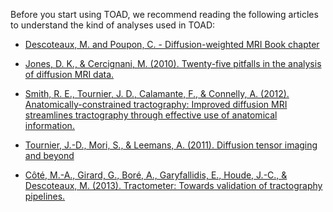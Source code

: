 Before you start using TOAD, we recommend reading the following articles to understand the kind of analyses used in TOAD:

- <a href="http://scil.dinf.usherbrooke.ca/wp-content/papers/descoteaux-poupon-book-chapter.pdf" target="_blank">Descoteaux, M. and  Poupon, C. - Diffusion-weighted MRI Book chapter</a>

- <a href="http://www.ncbi.nlm.nih.gov/pubmed/20886566" target="_blank">Jones, D. K., & Cercignani, M. (2010). Twenty-five pitfalls in the analysis of diffusion MRI data.</a>

- <a href="http://www.ncbi.nlm.nih.gov/pubmed/22705374" target="_blank">Smith, R. E., Tournier, J. D., Calamante, F., & Connelly, A. (2012). Anatomically-constrained tractography: Improved diffusion MRI streamlines tractography through effective use of anatomical information.</a>

- <a href="http://www.ncbi.nlm.nih.gov/pmc/articles/PMC3366862/pdf/nihms-381153.pdf" target="_blank">Tournier, J.-D., Mori, S., & Leemans, A. (2011). Diffusion tensor imaging and beyond</a>

- <a href="http://scil.dinf.usherbrooke.ca/wp-content/papers/cote-etal-media13.pdf" target="_blank">Côté, M.-A., Girard, G., Boré, A., Garyfallidis, E., Houde, J.-C., & Descoteaux, M. (2013). Tractometer: Towards validation of tractography pipelines.</a>
